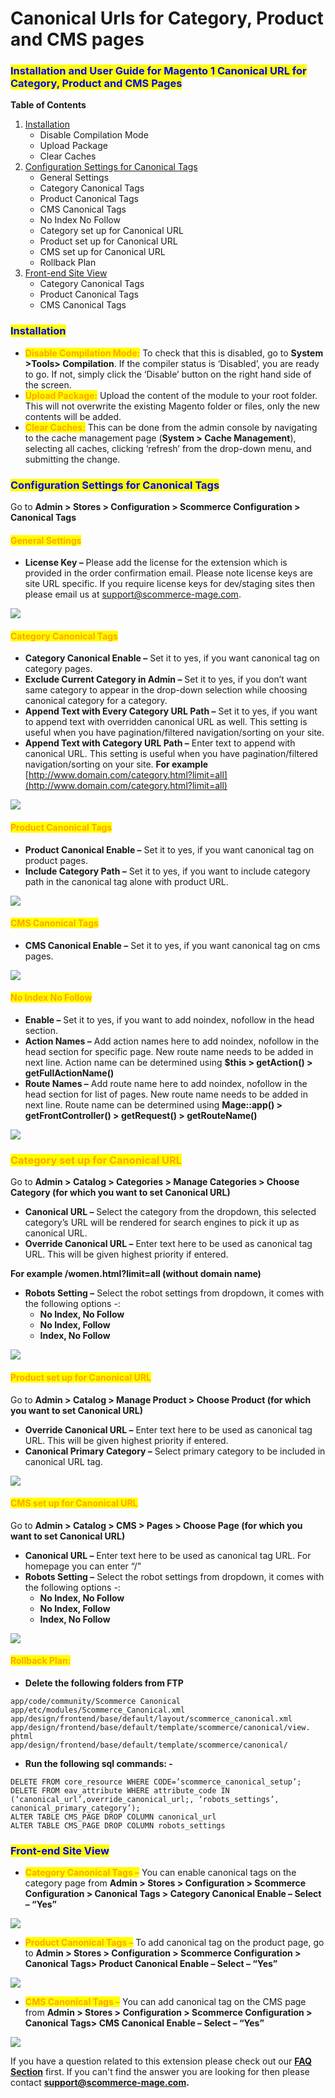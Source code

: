 # Canonical Urls for Category, Product and CMS pages

### <mark style="color:blue;">Installation and User Guide for Magento 1 Canonical URL for Category, Product and CMS Pages</mark>

**Table of Contents**

1. [Installation ](canonical-urls-for-category-product-and-cms-pages.md#\_bookmark0)
   * Disable Compilation Mode&#x20;
   * Upload Package&#x20;
   * Clear Caches&#x20;
2. [Configuration Settings for Canonical Tags ](canonical-urls-for-category-product-and-cms-pages.md#\_bookmark4)
   * General Settings&#x20;
   * Category Canonical Tags&#x20;
   * Product Canonical Tags&#x20;
   * CMS Canonical Tags&#x20;
   * No Index No Follow&#x20;
   * Category set up for Canonical URL&#x20;
   * Product set up for Canonical URL&#x20;
   * CMS set up for Canonical URL&#x20;
   * Rollback Plan&#x20;
3. [Front-end Site View ](canonical-urls-for-category-product-and-cms-pages.md#\_bookmark14)
   * Category Canonical Tags&#x20;
   * Product Canonical Tags&#x20;
   * CMS Canonical Tags&#x20;

### <mark style="color:blue;">Installation</mark> <a href="#bookmark0" id="bookmark0"></a>

* <mark style="color:orange;">**Disable Compilation Mode:**</mark> To check that this is disabled, go to **System >Tools> Compilation**. If the compiler status is ‘Disabled’, you are ready to go. If not, simply click the ‘Disable’ button on the right hand side of the screen.
* <mark style="color:orange;">**Upload Package:**</mark> Upload the content of the module to your root folder. This will not overwrite the existing Magento folder or files, only the new contents will be added.
* <mark style="color:orange;">**Clear Caches:**</mark> This can be done from the admin console by navigating to the cache management page (**System > Cache Management**), selecting all caches, clicking ‘refresh’ from the drop-down menu, and submitting the change.

### <mark style="color:blue;">Configuration Settings for Canonical Tags</mark> <a href="#bookmark4" id="bookmark4"></a>

Go to **Admin > Stores > Configuration > Scommerce Configuration > Canonical Tags**

#### <mark style="color:orange;">General Settings</mark> <a href="#bookmark5" id="bookmark5"></a>

* **License Key –** Please add the license for the extension which is provided in the order confirmation email. Please note license keys are site URL specific. If you require license keys for dev/staging sites then please email us at [support@scommerce-mage.com](mailto:support@scommerce-mage.com).

![](../../.gitbook/assets/m1can\_general.jpg)

#### <mark style="color:orange;">Category Canonical Tags</mark> <a href="#bookmark6" id="bookmark6"></a>

* **Category Canonical Enable –** Set it to yes, if you want canonical tag on category pages.
* **Exclude Current Category in Admin –** Set it to yes, if you don’t want same category to appear in the drop-down selection while choosing canonical category for a category.
* **Append Text with Every Category URL Path –** Set it to yes, if you want to append text with overridden canonical URL as well. This setting is useful when you have pagination/filtered navigation/sorting on your site.
* **Append Text with Category URL Path –** Enter text to append with canonical URL. This setting is useful when you have pagination/filtered navigation/sorting on your site. **For example** [http://www.domain.com/category.html?limit=all](http://www.domain.com/category.html?limit=all)

![](../../.gitbook/assets/m1can\_category.jpg)

#### <mark style="color:orange;">Product Canonical Tags</mark> <a href="#bookmark7" id="bookmark7"></a>

* **Product Canonical Enable –** Set it to yes, if you want canonical tag on product pages.
* **Include Category Path –** Set it to yes, if you want to include category path in the canonical tag alone with product URL.

![](../../.gitbook/assets/m1can\_product.jpg)

#### <mark style="color:orange;">CMS Canonical Tags</mark> <a href="#bookmark8" id="bookmark8"></a>

* **CMS Canonical Enable –** Set it to yes, if you want canonical tag on cms pages.

![](../../.gitbook/assets/m1can\_cms.jpg)

#### <mark style="color:orange;">No Index No Follow</mark> <a href="#bookmark9" id="bookmark9"></a>

* **Enable –** Set it to yes, if you want to add noindex, nofollow in the head section.
* **Action Names –** Add action names here to add noindex, nofollow in the head section for specific page. New route name needs to be added in next line. Action name can be determined using **$this > getAction() > getFullActionName()**
* **Route Names –** Add route name here to add noindex, nofollow in the head section for list of pages. New route name needs to be added in next line. Route name can be determined using **Mage::app() > getFrontController() > getRequest() > getRouteName()**

![](../../.gitbook/assets/m1can\_noindex.jpg)

### <mark style="color:orange;">Category set up for Canonical URL</mark> <a href="#bookmark10" id="bookmark10"></a>

Go to **Admin > Catalog > Categories > Manage Categories > Choose Category (for which you want to set Canonical URL)**

* **Canonical URL –** Select the category from the dropdown, this selected category’s URL will be rendered for search engines to pick it up as canonical URL.
* **Override Canonical URL –** Enter text here to be used as canonical tag URL. This will be given highest priority if entered.

**For example /women.html?limit=all (without domain name)**

* **Robots Setting –** Select the robot settings from dropdown, it comes with the following options -:
  * **No Index, No Follow**
  * **No Index, Follow**
  * **Index, No Follow**

![](<../../.gitbook/assets/6 (12)>)

#### <mark style="color:orange;">Product set up for Canonical URL</mark> <a href="#bookmark11" id="bookmark11"></a>

Go to **Admin > Catalog > Manage Product > Choose Product (for which you want to set Canonical URL)**

* **Override Canonical URL –** Enter text here to be used as canonical tag URL. This will be given highest priority if entered.
* **Canonical Primary Category –** Select primary category to be included in canonical URL tag.

![](../../.gitbook/assets/m1gen2.jpg)

#### <mark style="color:orange;">CMS set up for Canonical URL</mark> <a href="#bookmark12" id="bookmark12"></a>

Go to **Admin > Catalog > CMS > Pages > Choose Page (for which you want to set Canonical URL)**

* **Canonical URL –** Enter text here to be used as canonical tag URL. For homepage you can enter “/”
* **Robots Setting –** Select the robot settings from dropdown, it comes with the following options -:
  * **No Index, No Follow**
  * **No Index, Follow**
  * **Index, No Follow**

![](<../../.gitbook/assets/8 (42)>)

#### <mark style="color:orange;">Rollback Plan:</mark> <a href="#bookmark13" id="bookmark13"></a>

* **Delete the following folders from FTP**

```
app/code/community/Scommerce Canonical
app/etc/modules/Scommerce_Canonical.xml
app/design/frontend/base/default/layout/scommerce_canonical.xml
app/design/frontend/base/default/template/scommerce/canonical/view. phtml
app/design/frontend/base/default/template/scommerce/canonical/
```

* **Run the following sql commands: -**

```
DELETE FROM core_resource WHERE CODE=’scommerce_canonical_setup’;
DELETE FROM eav_attribute WHERE attribute_code IN (‘canonical_url’,override_canonical_url;, ‘robots_settings’, canonical_primary_category’);
ALTER TABLE CMS_PAGE DROP COLUMN canonical_url
ALTER TABLE CMS_PAGE DROP COLUMN robots_settings
```

### <mark style="color:blue;">Front-end Site View</mark> <a href="#bookmark14" id="bookmark14"></a>

* <mark style="color:orange;">**Category Canonical Tags –**</mark> You can enable canonical tags on the category page from **Admin > Stores > Configuration > Scommerce Configuration > Canonical Tags > Category Canonical Enable – Select – “Yes”**

![](../../.gitbook/assets/m1can1.jpg)

* <mark style="color:orange;">**Product Canonical Tags –**</mark> To add canonical tag on the product page, go to **Admin > Stores > Configuration > Scommerce Configuration > Canonical Tags> Product Canonical Enable – Select – “Yes”**

![](../../.gitbook/assets/m1can2.jpg)

* <mark style="color:orange;">**CMS Canonical Tags –**</mark> You can add canonical tag on the CMS page from **Admin > Stores > Configuration > Scommerce Configuration > Canonical Tags> CMS Canonical Enable – Select – “Yes”**

![](../../.gitbook/assets/m1can3.jpg)

If you have a question related to this extension please check out our [**FAQ Section**](https://www.scommerce-mage.com/magento-canonical-urls-for-category-product-and-cms-pages.html#faq) first. If you can't find the answer you are looking for then please contact [**support@scommerce-mage.com**](mailto:core@scommerce-mage.com)**.**

